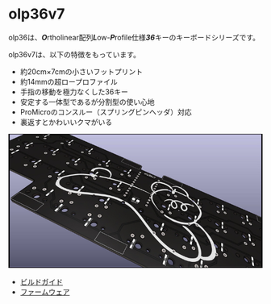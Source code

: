 # olp36v7
olp36は、***O***rtholinear配列***L***ow-***P***rofile仕様***36***キーのキーボードシリーズです。

olp36v7は、以下の特徴をもっています。
* 約20cm×7cmの小さいフットプリント
* 約14mmの超ロープロファイル
* 手指の移動を極力なくした36キー
* 安定する一体型であるが分割型の使い心地
* ProMicroのコンスルー（スプリングピンヘッダ）対応
* 裏返すとかわいいクマがいる

![](./docs/assets/v7pcb.jpg)

<!-- vim-markdown-toc GFM -->

* [ビルドガイド](https://github.com/olp36/olp36v7/blob/main/docs/buildguide.md)
* [ファームウェア](https://github.com/olp36/qmk_firmware/tree/olp36/keyboards/olp36)

<!-- vim-markdown-toc -->

